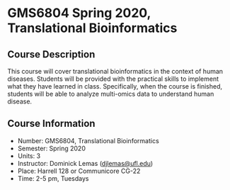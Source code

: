 # GMS6804 Spring 2020, Translational Bioinformatics

## Course Description
This course will cover translational bioinformatics in the context of human diseases. Students will be provided with the practical skills to implement what they have learned in class. Specifically, when the course is finished, students will be able to analyze multi-omics data to understand human disease.

## Course Information
* Number: GMS6804, Translational Bioinformatics 
* Semester: Spring 2020
* Units: 3
* Instructor: Dominick Lemas (djlemas@ufl.edu)
* Place: Harrell 128 or Communicore CG-22
* Time: 2-5 pm, Tuesdays  

